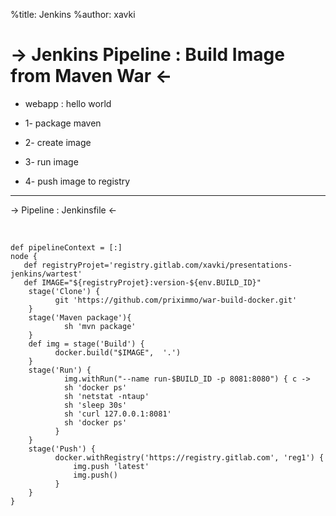 %title: Jenkins
%author: xavki

-> Jenkins Pipeline : Build Image from Maven War <-
========

* webapp : hello world

* 1- package maven

* 2- create image

* 3- run image

* 4- push image to registry



----------------------------------------------------------------------------------------------------

-> Pipeline : Jenkinsfile <-

<br>


```
def pipelineContext = [:]
node {
   def registryProjet='registry.gitlab.com/xavki/presentations-jenkins/wartest'
   def IMAGE="${registryProjet}:version-${env.BUILD_ID}"
    stage('Clone') {
          git 'https://github.com/priximmo/war-build-docker.git'
    }
    stage('Maven package'){
            sh 'mvn package'
    }
    def img = stage('Build') {
          docker.build("$IMAGE",  '.')
    }
    stage('Run') {
            img.withRun("--name run-$BUILD_ID -p 8081:8080") { c ->
            sh 'docker ps'
            sh 'netstat -ntaup'
            sh 'sleep 30s'
            sh 'curl 127.0.0.1:8081'
            sh 'docker ps'
          }
    }
    stage('Push') {
          docker.withRegistry('https://registry.gitlab.com', 'reg1') {
              img.push 'latest'
              img.push()
          }
    }
}
```
